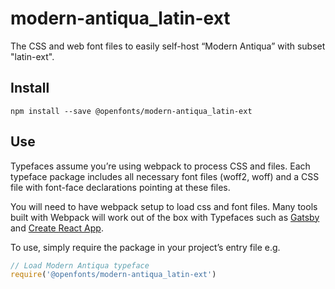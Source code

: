 
# modern-antiqua_latin-ext

The CSS and web font files to easily self-host “Modern Antiqua” with subset "latin-ext".

## Install

`npm install --save @openfonts/modern-antiqua_latin-ext`

## Use

Typefaces assume you’re using webpack to process CSS and files. Each typeface
package includes all necessary font files (woff2, woff) and a CSS file with
font-face declarations pointing at these files.

You will need to have webpack setup to load css and font files. Many tools built
with Webpack will work out of the box with Typefaces such as [Gatsby](https://github.com/gatsbyjs/gatsby)
and [Create React App](https://github.com/facebookincubator/create-react-app).

To use, simply require the package in your project’s entry file e.g.

```javascript
// Load Modern Antiqua typeface
require('@openfonts/modern-antiqua_latin-ext')
```
